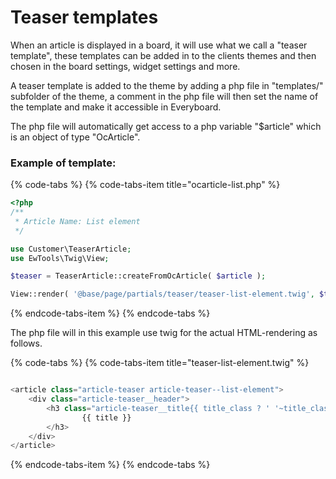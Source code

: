 # Teaser templates

When an article is displayed in a board, it will use what we call a "teaser template", these templates can be added in to the clients themes and then chosen in the board settings, widget settings and more.

A teaser template is added to the theme by adding a php file in "templates/" subfolder of the theme, a comment in the php file will then set the name of the template and make it accessible in Everyboard.

 The php file will automatically get access to a php variable "$article" which is an object of type "OcArticle".

### Example of template:

{% code-tabs %}
{% code-tabs-item title="ocarticle-list.php" %}
```php
<?php
/**
 * Article Name: List element
 */

use Customer\TeaserArticle;
use EwTools\Twig\View;

$teaser = TeaserArticle::createFromOcArticle( $article );

View::render( '@base/page/partials/teaser/teaser-list-element.twig', $teaser->getViewData() );
```
{% endcode-tabs-item %}
{% endcode-tabs %}

The php file will in this example use twig for the actual HTML-rendering as follows.

{% code-tabs %}
{% code-tabs-item title="teaser-list-element.twig" %}
```php
<article class="article-teaser article-teaser--list-element">
    <div class="article-teaser__header">
        <h3 class="article-teaser__title{{ title_class ? ' '~title_class : '' }}">
                {{ title }}
        </h3>
    </div>
</article>
```
{% endcode-tabs-item %}
{% endcode-tabs %}

